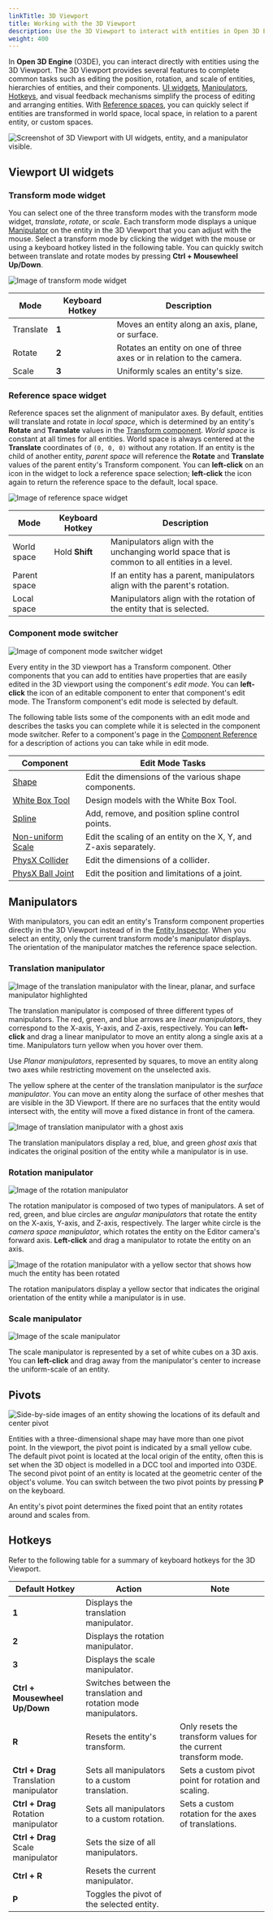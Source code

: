 ```yaml
---
linkTitle: 3D Viewport
title: Working with the 3D Viewport
description: Use the 3D Viewport to interact with entities in Open 3D Engine (O3DE).
weight: 400
---
```


In **Open 3D Engine** (O3DE), you can interact directly with entities using the 3D Viewport.  The 3D Viewport provides several features to complete common tasks such as editing the position, rotation, and scale of entities, hierarchies of entities, and their components.  [UI widgets](#viewport-ui-widgets), [Manipulators](#manipulators), [Hotkeys](#hotkeys), and visual feedback mechanisms simplify the process of editing and arranging entities. With [Reference spaces](reference-spaces), you can quickly select if entities are transformed in world space, local space, in relation to a parent entity, or custom spaces.

![Screenshot of 3D Viewport with UI widgets, entity, and a manipulator visible.](/images/user-guide/editor/3d-viewport.png)

## Viewport UI widgets

### Transform mode widget

You can select one of the three transform modes with the transform mode widget, _translate_, _rotate_, or _scale_.  Each transform mode displays a unique [Manipulator](#manipulators) on the entity in the 3D Viewport that you can adjust with the mouse.  Select a transform mode by clicking the widget with the mouse or using a keyboard hotkey listed in the following table. You can quickly switch between translate and rotate modes by pressing **Ctrl + Mousewheel Up/Down**.

![Image of transform mode widget](/images/user-guide/editor/transform-widget.png)

| Mode | Keyboard Hotkey | Description |
| - | - | - |
| Translate | **1** | Moves an entity along an axis, plane, or surface. |
| Rotate | **2** | Rotates an entity on one of three axes or in relation to the camera. |
| Scale | **3** | Uniformly scales an entity's size. |

### Reference space widget

Reference spaces set the alignment of manipulator axes.  By default, entities will translate and rotate in _local space_, which is determined by an entity's **Rotate** and **Translate** values in the [Transform component](/docs/user-guide/components/reference/transform).  _World space_ is constant at all times for all entities.  World space is always centered at the **Translate** coordinates of `(0, 0, 0)` without any rotation.  If an entity is the child of another entity, _parent space_ will reference the **Rotate** and **Translate** values of the parent entity's Transform component.  You can **left-click** on an icon in the widget to lock a reference space selection; **left-click** the icon again to return the reference space to the default, local space.

![Image of reference space widget](/images/user-guide/editor/reference-space-widget.png)

| Mode | Keyboard Hotkey | Description |
| - | - | - |
| World space | Hold **Shift** | Manipulators align with the unchanging world space that is common to all entities in a level. |
| Parent space | | If an entity has a parent, manipulators align with the parent's rotation. |
| Local space | | Manipulators align with the rotation of the entity that is selected. |

### Component mode switcher

![Image of component mode switcher widget](/images/user-guide/editor/component-mode-switcher.png)

Every entity in the 3D viewport has a Transform component.  Other components that you can add to entities have properties that are easily edited in the 3D viewport using the component's _edit mode_.  You can **left-click** the icon of an editable component to enter that component's edit mode.  The Transform component's edit mode is selected by default. 

The following table lists some of the components with an edit mode and describes the tasks you can complete while it is selected in the component mode switcher.  Refer to a component's page in the [Component Reference](/docs/user-guide/components/reference/) for a description of actions you can take while in edit mode.

| Component | Edit Mode Tasks |
| - | - |
| [Shape](/docs/user-guide/components/reference/shape) | Edit the dimensions of the various shape components. |
| [White Box Tool](/docs/user-guide/components/reference/shape/white-box) | Design models with the White Box Tool. |
| [Spline](/docs/user-guide/components/reference/shape/spline) | Add, remove, and position spline control points. |
| [Non-uniform Scale](/docs/user-guide/components/reference/non-uniform-scale) | Edit the scaling of an entity on the X, Y, and Z-axis separately. |
| [PhysX Collider](/docs/user-guide/components/reference/physx/collider) | Edit the dimensions of a collider. |
| [PhysX Ball Joint](/docs/user-guide/components/reference/physx/ball-joint) | Edit the position and limitations of a joint. |

## Manipulators 

With manipulators, you can edit an entity's Transform component properties directly in the 3D Viewport instead of in the [Entity Inspector](../entity-inspector).  When you select an entity, only the current transform mode's manipulator displays.  The orientation of the manipulator matches the reference space selection.

### Translation manipulator

![Image of the translation manipulator with the linear, planar, and surface manipulator highlighted](/images/user-guide/editor/transform-manipulator.png)

The translation manipulator is composed of three different types of manipulators. The red, green, and blue arrows are _linear manipulators_, they correspond to the X-axis, Y-axis, and Z-axis, respectively.  You can **left-click** and drag a linear manipulator to move an entity along a single axis at a time.  Manipulators turn yellow when you hover over them.

Use _Planar manipulators_, represented by squares, to move an entity along two axes while restricting movement on the unselected axis. 

The yellow sphere at the center of the translation manipulator is the _surface manipulator_.  You can move an entity along the surface of other meshes that are visible in the 3D Viewport.  If there are no surfaces that the entity would intersect with, the entity will move a fixed distance in front of the camera.

![Image of translation manipulator with a ghost axis](/images/user-guide/editor/ghost-axis.png)

The translation manipulators display a red, blue, and green _ghost axis_ that indicates the original position of the entity while a manipulator is in use.

### Rotation manipulator

![Image of the rotation manipulator](/images/user-guide/editor/rotation-manipulator.png)

The rotation manipulator is composed of two types of manipulators. A set of red, green, and blue circles are _angular manipulators_ that rotate the entity on the X-axis, Y-axis, and Z-axis, respectively.  The larger white circle is the _camera space manipulator_, which rotates the entity on the Editor camera's forward axis. **Left-click** and drag a manipulator to rotate the entity on an axis.

![Image of the rotation manipulator with a yellow sector that shows how much the entity has been rotated](/images/user-guide/editor/rotation-feedback.png)

The rotation manipulators display a yellow sector that indicates the original orientation of the entity while a manipulator is in use.

### Scale manipulator

![Image of the scale manipulator](/images/user-guide/editor/scale-manipulator.png)

The scale manipulator is represented by a set of white cubes on a 3D axis.  You can **left-click** and drag away from the manipulator's center to increase the uniform-scale of an entity.

## Pivots

![Side-by-side images of an entity showing the locations of its default and center pivot](/images/user-guide/editor/pivots.png)

Entities with a three-dimensional shape may have more than one pivot point.  In the viewport, the pivot point is indicated by a small yellow cube.  The default pivot point is located at the local origin of the entity, often this is set when the 3D object is modelled in a DCC tool and imported into O3DE.  The second pivot point of an entity is located at the geometric center of the object's volume.  You can switch between the two pivot points by pressing **P** on the keyboard.

An entity's pivot point determines the fixed point that an entity rotates around and scales from.

## Hotkeys

Refer to the following table for a summary of keyboard hotkeys for the 3D Viewport.

| Default Hotkey | Action | Note |
| - | - | - |
| **1** | Displays the translation manipulator. |  |
| **2** | Displays the rotation manipulator. |  |
| **3** | Displays the scale manipulator. |  |
| **Ctrl + Mousewheel Up/Down** | Switches between the translation and rotation mode manipulators. |  |
| **R** | Resets the entity's transform. | Only resets the transform values for the current transform mode. |
| **Ctrl + Drag** Translation manipulator | Sets all manipulators to a custom translation. | Sets a custom pivot point for rotation and scaling. |
| **Ctrl + Drag** Rotation manipulator | Sets all manipulators to a custom rotation. | Sets a custom rotation for the axes of translations. |
| **Ctrl + Drag** Scale manipulator | Sets the size of all manipulators. |  |
| **Ctrl + R** | Resets the current manipulator. |  |
| **P** | Toggles the pivot of the selected entity. |  |
